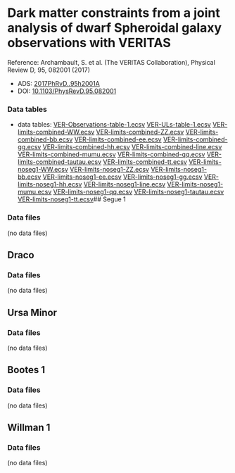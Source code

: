# Dark matter constraints from a joint analysis of dwarf Spheroidal galaxy observations with VERITAS

Reference:
Archambault, S. et al. (The VERITAS Collaboration), Physical Review D, 95, 082001 (2017)

- ADS: [2017PhRvD..95h2001A](http://adsabs.harvard.edu/abs/2017PhRvD..95h2001A)
- DOI: [10.1103/PhysRevD.95.082001](https://doi.org/10.1103/PhysRevD.95.082001)

### Data tables

- data tables: [VER-Observations-table-1.ecsv](VER-Observations-table-1.ecsv)  [VER-ULs-table-1.ecsv](VER-ULs-table-1.ecsv)  [VER-limits-combined-WW.ecsv](VER-limits-combined-WW.ecsv)  [VER-limits-combined-ZZ.ecsv](VER-limits-combined-ZZ.ecsv)  [VER-limits-combined-bb.ecsv](VER-limits-combined-bb.ecsv)  [VER-limits-combined-ee.ecsv](VER-limits-combined-ee.ecsv)  [VER-limits-combined-gg.ecsv](VER-limits-combined-gg.ecsv)  [VER-limits-combined-hh.ecsv](VER-limits-combined-hh.ecsv)  [VER-limits-combined-line.ecsv](VER-limits-combined-line.ecsv)  [VER-limits-combined-mumu.ecsv](VER-limits-combined-mumu.ecsv)  [VER-limits-combined-qq.ecsv](VER-limits-combined-qq.ecsv)  [VER-limits-combined-tautau.ecsv](VER-limits-combined-tautau.ecsv)  [VER-limits-combined-tt.ecsv](VER-limits-combined-tt.ecsv)  [VER-limits-noseg1-WW.ecsv](VER-limits-noseg1-WW.ecsv)  [VER-limits-noseg1-ZZ.ecsv](VER-limits-noseg1-ZZ.ecsv)  [VER-limits-noseg1-bb.ecsv](VER-limits-noseg1-bb.ecsv)  [VER-limits-noseg1-ee.ecsv](VER-limits-noseg1-ee.ecsv)  [VER-limits-noseg1-gg.ecsv](VER-limits-noseg1-gg.ecsv)  [VER-limits-noseg1-hh.ecsv](VER-limits-noseg1-hh.ecsv)  [VER-limits-noseg1-line.ecsv](VER-limits-noseg1-line.ecsv)  [VER-limits-noseg1-mumu.ecsv](VER-limits-noseg1-mumu.ecsv)  [VER-limits-noseg1-qq.ecsv](VER-limits-noseg1-qq.ecsv)  [VER-limits-noseg1-tautau.ecsv](VER-limits-noseg1-tautau.ecsv)  [VER-limits-noseg1-tt.ecsv](VER-limits-noseg1-tt.ecsv)## Segue 1
### Data files

(no data files)

## Draco
### Data files

(no data files)

## Ursa Minor
### Data files

(no data files)

## Bootes 1
### Data files

(no data files)

## Willman 1
### Data files

(no data files)
